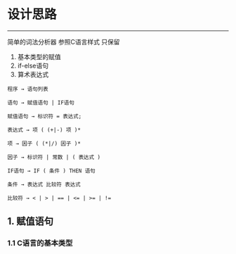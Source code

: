 # 设计思路
---
简单的词法分析器
参照C语言样式
只保留
1. 基本类型的赋值
2. if-else语句
3. 算术表达式

```
程序 → 语句列表

语句 → 赋值语句 | IF语句

赋值语句 → 标识符 = 表达式;

表达式 → 项 ( (+|-) 项 )*

项 → 因子 ( (*|/) 因子 )*

因子 → 标识符 | 常数 | ( 表达式 )

IF语句 → IF ( 条件 ) THEN 语句

条件 → 表达式 比较符 表达式

比较符 → < | > | == | <= | >= | !=
```

## 1. 赋值语句

### 1.1 C语言的基本类型

